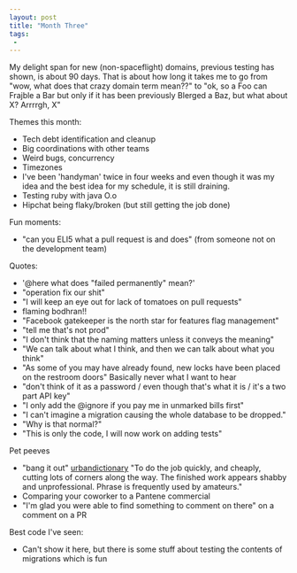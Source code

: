 ```yaml
---
layout: post
title: "Month Three"
tags:
 -
---
```


My delight span for new (non-spaceflight) domains, previous testing has shown, is about 90 days. That is about how long it takes me to go from "wow, what does that crazy domain term mean??" to "ok, so a Foo can Frajble a Bar but only if it has been previously Blerged a Baz, but what about X? Arrrrgh, X"

Themes this month:

* Tech debt identification and cleanup
* Big coordinations with other teams
* Weird bugs, concurrency
* Timezones
* I've been 'handyman' twice in four weeks and even though it was my idea and the best idea for my schedule, it is still draining. 
* Testing ruby with java O.o
* Hipchat being flaky/broken (but still getting the job done)

Fun moments:

* "can you ELI5 what a pull request is and does" (from someone not on the development team)

Quotes:

* '@here what does "failed permanently" mean?'
* "operation fix our shit" 
* "I will keep an eye out for lack of tomatoes on pull requests"
* flaming bodhran!!
* "Facebook gatekeeper is the north star for features flag management"
* "tell me that's not prod"
* "I don't think that the naming matters unless it conveys the meaning"
* "We can talk about what I think, and then we can talk about what you think"
* "As some of you may have already found, new locks have been placed on the restroom doors" Basically never what I want to hear
* "don't think of it as a password / even though that's what it is / it's a two part API key"
* "I only add the @ignore if you pay me in unmarked bills first"
* "I can't imagine a migration causing the whole database to be dropped."
* "Why is that normal?"
* "This is only the code, I will now work on adding tests"


Pet peeves 

* "bang it out" [urbandictionary](https://www.urbandictionary.com/define.php?term=bang+it+out&defid=5499936) "To do the job quickly, and cheaply, cutting lots of corners along the way. The finished work appears shabby and unprofessional. Phrase is frequently used by amateurs."
* Comparing your coworker to a Pantene commercial
* "I'm glad you were able to find something to comment on there" on a comment on a PR 


Best code I've seen:

* Can't show it here, but there is some stuff about testing the contents of migrations which is fun

